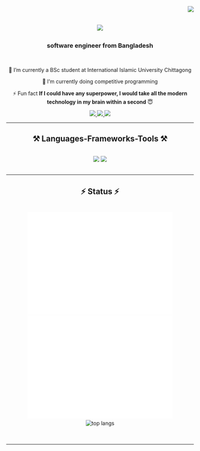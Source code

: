 <img align="right" src="https://visitor-badge.laobi.icu/badge?page_id=adibahbab4108.adibahbab4108" />

<h1 align="center">
    <img src="https://readme-typing-svg.herokuapp.com/?font=Righteous&size=35&center=true&vCenter=true&width=500&height=70&duration=4000&lines=Hi+There!+👋;+I'm+Adib+Ahbab!;" />
</h1>

<h3 align="center"> software engineer from Bangladesh</h3>

<br/>

<div align="center">
 
 🔭 I’m currently a BSc student at International Islamic University Chittagong
 
 🌱 I’m currently doing competitive programming

 ⚡ Fun fact **If I could have any superpower, I would take all the modern technology in my brain within a second** 😇

 </div>
 
<div align="center"> 
  <a href="mailto:adib.abc2022@gmail.com">
    <img src="https://img.shields.io/badge/Gmail-333333?style=for-the-badge&logo=gmail&logoColor=red" />
  </a>
  <a href="https://linkedin.com/" target="_blank">
    <img src="https://img.shields.io/badge/LinkedIn-0077B5?style=for-the-badge&logo=linkedin&logoColor=white" target="_blank" />
  </a>
  <a href="https://adibahbab4108.github.io/Adib/" target="_blank">
     <img src="https://img.shields.io/badge/Portfolio-FF5722?style=for-the-badge&logo=todoist&logoColor=white" target="_blank" /> <!-- sqlite, safari, google-chrome are other good icon options -->
  </a>
</div>
 <hr/>
<h2 align="center">⚒️ Languages-Frameworks-Tools ⚒️</h2>
<br/>
<div align="center">
    <img src="https://skillicons.dev/icons?i=react,bootstrap,mui,html,css,vscode,github,figma,tailwind,git" />
    <img src="https://skillicons.dev/icons?i=nodejs,python,javascript,typescript,express,firebase,mongodb,c,java,nextjs,mysql" /><br>
</div>
<br/>
<hr/>
<h2 align="center">⚡ Status ⚡</h2>
<br>
<div align=center>
  <img width=390 src="https://github.com/adibahbab4108/cf-status/blob/main/output/light_card.svg" alt="Codeforces"/>
  <img width=390 src="https://github.com/adibahbab4108/cf-status/blob/main/output/light_card.svg#gh-dark-mode-only" alt="Codeforces(dark mode" />
  <br/>
  <img width=325 align="center" src="https://github-readme-stats-salesp07.vercel.app/api/top-langs/?username=salesp07&hide=HTML&langs_count=8&layout=compact&theme=react&border_radius=10&size_weight=0.5&count_weight=0.5&exclude_repo=github-readme-stats" alt="top langs" />
</div>
<br/><br/>
<hr/>
<br/>
